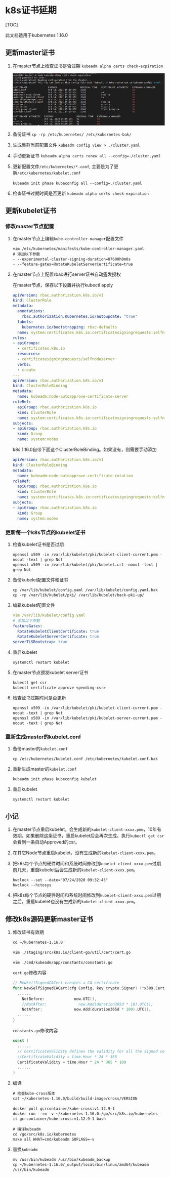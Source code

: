 # k8s证书延期

[TOC]

此文档适用于kubernetes 1.16.0

## 更新master证书

1. 在master节点上检查证书是否过期 `kubeadm alpha certs check-expiration`

    ![](./_images/k8s-certs.png)

2. 备份证书  `cp -rp /etc/kubernetes/ /etc/kubernetes-bak/`

3. 生成集群当前配置文件 `kubeadm config view > ./cluster.yaml`

4. 手动更新证书 `kubeadm alpha certs renew all --config=./cluster.yaml`

5. 更新配置文件`/etc/kubernetes/*.conf`, 主要是为了更新`/etc/kubernetes/kubelet.conf`

    `kubeadm init phase kubeconfig all --config=./cluster.yaml`

6. 检查证书过期时间是否更新 `kubeadm alpha certs check-expiration`

## 更新kubelet证书

### 修改master节点配置

1. 在master节点上编辑`kube-controller-manager`配置文件

    ```shell
    vim /etc/kubernetes/manifests/kube-controller-manager.yaml
    # 添加以下参数
    - --experimental-cluster-signing-duration=87600h0m0s
    - --feature-gates=RotateKubeletServerCertificate=true
    ```

2. 在master节点上配置rbac进行server证书自动签发授权

    在master节点，保存以下设置并执行kubectl apply

    ```yaml
    apiVersion: rbac.authorization.k8s.io/v1
    kind: ClusterRole
    metadata:
      annotations:
        rbac.authorization.Kubernetes.io/autoupdate: "true"
      labels:
        kubernetes.io/bootstrapping: rbac-defaults
      name: system:certificates.k8s.io:certificatesigningrequests:selfnodeserver
    rules:
    - apiGroups:
      - certificates.k8s.io
      resources:
      - certificatesigningrequests/selfnodeserver
      verbs:
      - create
    ---
    apiVersion: rbac.authorization.k8s.io/v1
    kind: ClusterRoleBinding
    metadata:
      name: kubeadm:node-autoapprove-certificate-server
    roleRef:
      apiGroup: rbac.authorization.k8s.io
      kind: ClusterRole
      name: system:certificates.k8s.io:certificatesigningrequests:selfnodeserver
    subjects:
    - apiGroup: rbac.authorization.k8s.io
      kind: Group
      name: system:nodes
    ```

    k8s 1.16.0自带下面这个ClusterRoleBinding。如果没有，则需要手动添加

    ```yaml
    apiVersion: rbac.authorization.k8s.io/v1
    kind: ClusterRoleBinding
    metadata:
      name: kubeadm:node-autoapprove-certificate-rotation
    roleRef:
      apiGroup: rbac.authorization.k8s.io
      kind: ClusterRole
      name: system:certificates.k8s.io:certificatesigningrequests:selfnodeclient
    subjects:
    - apiGroup: rbac.authorization.k8s.io
      kind: Group
      name: system:nodes
    ```

### 更新每一个k8s节点的kubelet证书

1. 检查kubelet证书是否过期

    ```shell
    openssl x509 -in /var/lib/kubelet/pki/kubelet-client-current.pem -noout -text | grep Not
    openssl x509 -in /var/lib/kubelet/pki/kubelet.crt -noout -text | grep Not
    ```

2. 备份kubelet配置文件和证书

    ``` shell
    cp /var/lib/kubelet/config.yaml /var/lib/kubelet/config.yaml.bak
    cp -rp /var/lib/kubelet/pki/ /var/lib/kubelet/back-pki-up/
    ```

3. 编辑kubelet配置文件

    ```yaml
    vim /var/lib/kubelet/config.yaml
    # 添加以下参数
    featureGates:
      RotateKubeletClientCertificate: true
      RotateKubeletServerCertificate: true
    serverTLSBootstrap: true
    ```

4. 重启kubelet

    ```shell
    systemctl restart kubelet
    ```

5. 在master节点颁发kubelet server证书

    ```shell
    kubectl get csr
    kubectl certificate approve <pending-csr>
    ```

6. 检查证书过期时间是否更新

    ```shell
    openssl x509 -in /var/lib/kubelet/pki/kubelet-client-current.pem -noout -text | grep Not
    openssl x509 -in /var/lib/kubelet/pki/kubelet-server-current.pem -noout -text | grep Not
    ```

### 重新生成master的kubelet.conf

1. 备份master的`kubelet.conf`

    ```shell
    cp /etc/kubernetes/kubelet.conf /etc/kubernetes/kubelet.conf.bak
    ```

2. 重新生成master的`kubelet.conf`

    ```shell
    kubeadm init phase kubeconfig kubelet
    ```

3. 重启kubelet

    ```shell
    systemctl restart kubelet
    ```

## 小记

1. 在master节点重启kubelet，会生成新的`kubelet-client-xxxx.pem`，10年有效期。如果删除这条证书，重启kubelet后会再次生成。执行`kubectl get csr`会看到一条自动Approved的csr。

2. 在其它Node节点重启kubelet，没有生成新的`kubelet-client-xxxx.pem`。

3. 把k8s每个节点的硬件时间和系统时间修改到`kubelet-client-xxxx.pem`过期前几天，重启kubelet后会生成新的`kubelet-client-xxxx.pem`。

    ```shell
    hwclock --set --date="07/24/2020 09:32:45"
    hwclock --hctosys
    ```

4. 把k8s每个节点的硬件时间和系统时间修改到`kubelet-client-xxxx.pem`过期之后，重启kubelet也没有生成新的`kubelet-client-xxxx.pem`。

## 修改k8s源码更新master证书

1. 修改证书有效期

    ```shell
    cd ~/kubernetes-1.16.0

    vim ./staging/src/k8s.io/client-go/util/cert/cert.go

    vim ./cmd/kubeadm/app/constants/constants.go
    ```

    `cert.go`修改内容

    ```go
    // NewSelfSignedCACert creates a CA certificate
    func NewSelfSignedCACert(cfg Config, key crypto.Signer) (*x509.Certificate, error) {
      ......
        NotBefore:             now.UTC(),
        //NotAfter:              now.Add(duration365d * 10).UTC(),
        NotAfter:              now.Add(duration365d * 100).UTC(),
      ......
    }
    ```

    `constants.go`修改内容

    ```go
    const (
      ......
      // CertificateValidity defines the validity for all the signed certificates generated by kubeadm
      //CertificateValidity = time.Hour * 24 * 365
      CertificateValidity = time.Hour * 24 * 365 * 100
      ......
    )
    ```

2. 编译

    ```shell
    # 检查kube-cross版本
    cat ~/kubernetes-1.16.0/build/build-image/cross/VERSION

    docker pull gcrcontainer/kube-cross:v1.12.9-1
    docker run --rm -v ~/kubernetes-1.16.0:/go/src/k8s.io/kubernetes -it gcrcontainer/kube-cross:v1.12.9-1 bash

    # 编译kubeadm
    cd /go/src/k8s.io/kubernetes
    make all WHAT=cmd/kubeadm GOFLAGS=-v
    ```

3. 替换`kubeadm`

    ```shell
    mv /usr/bin/kubeadm /usr/bin/kubeadm_backup
    cp ~/kubernetes-1.16.0/_output/local/bin/linux/amd64/kubeadm /usr/bin/kubeadm
    ```